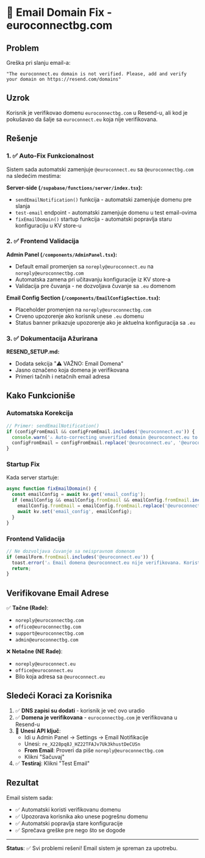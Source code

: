 # 🔧 Email Domain Fix - euroconnectbg.com

## Problem

Greška pri slanju email-a:
```
"The euroconnect.eu domain is not verified. Please, add and verify your domain on https://resend.com/domains"
```

## Uzrok

Korisnik je verifikovao domenu `euroconnectbg.com` u Resend-u, ali kod je pokušavao da šalje sa `euroconnect.eu` koja nije verifikovana.

## Rešenje

### 1. ✅ Auto-Fix Funkcionalnost

Sistem sada automatski zamenjuje `@euroconnect.eu` sa `@euroconnectbg.com` na sledećim mestima:

**Server-side (`/supabase/functions/server/index.tsx`):**
- `sendEmailNotification()` funkcija - automatski zamenjuje domenu pre slanja
- `test-email` endpoint - automatski zamenjuje domenu u test email-ovima
- `fixEmailDomain()` startup funkcija - automatski popravlja staru konfiguraciju u KV store-u

### 2. ✅ Frontend Validacija

**Admin Panel (`/components/AdminPanel.tsx`):**
- Default email promenjen sa `noreply@euroconnect.eu` na `noreply@euroconnectbg.com`
- Automatska zamena pri učitavanju konfiguracije iz KV store-a
- Validacija pre čuvanja - ne dozvoljava čuvanje sa `.eu` domenom

**Email Config Section (`/components/EmailConfigSection.tsx`):**
- Placeholder promenjen na `noreply@euroconnectbg.com`
- Crveno upozorenje ako korisnik unese `.eu` domenu
- Status banner prikazuje upozorenje ako je aktuelna konfiguracija sa `.eu`

### 3. ✅ Dokumentacija Ažurirana

**RESEND_SETUP.md:**
- Dodata sekcija "⚠️ VAŽNO: Email Domena"
- Jasno označeno koja domena je verifikovana
- Primeri tačnih i netačnih email adresa

## Kako Funkcioniše

### Automatska Korekcija

```typescript
// Primer: sendEmailNotification()
if (configFromEmail && configFromEmail.includes('@euroconnect.eu')) {
  console.warn('⚠️ Auto-correcting unverified domain @euroconnect.eu to @euroconnectbg.com');
  configFromEmail = configFromEmail.replace('@euroconnect.eu', '@euroconnectbg.com');
}
```

### Startup Fix

Kada server startuje:
```typescript
async function fixEmailDomain() {
  const emailConfig = await kv.get('email_config');
  if (emailConfig && emailConfig.fromEmail && emailConfig.fromEmail.includes('@euroconnect.eu')) {
    emailConfig.fromEmail = emailConfig.fromEmail.replace('@euroconnect.eu', '@euroconnectbg.com');
    await kv.set('email_config', emailConfig);
  }
}
```

### Frontend Validacija

```typescript
// Ne dozvoljava čuvanje sa neispravnom domenom
if (emailForm.fromEmail.includes('@euroconnect.eu')) {
  toast.error('⚠️ Email domena @euroconnect.eu nije verifikovana. Koristi @euroconnectbg.com!');
  return;
}
```

## Verifikovane Email Adrese

✅ **Tačne (Rade)**:
- `noreply@euroconnectbg.com`
- `office@euroconnectbg.com`
- `support@euroconnectbg.com`
- `admin@euroconnectbg.com`

❌ **Netačne (NE Rade)**:
- `noreply@euroconnect.eu`
- `office@euroconnect.eu`
- Bilo koja adresa sa `@euroconnect.eu`

## Sledeći Koraci za Korisnika

1. ✅ **DNS zapisi su dodati** - korisnik je već ovo uradio
2. ✅ **Domena je verifikovana** - `euroconnectbg.com` je verifikovana u Resend-u
3. 🔄 **Unesi API ključ**: 
   - Idi u Admin Panel → Settings → Email Notifikacije
   - Unesi: `re_X228pq8J_HZ22TFAJv7Uk3khustDeCUSn`
   - **From Email**: Proveri da piše `noreply@euroconnectbg.com`
   - Klikni "Sačuvaj"
4. ✅ **Testiraj**: Klikni "Test Email"

## Rezultat

Email sistem sada:
- ✅ Automatski koristi verifikovanu domenu
- ✅ Upozorava korisnika ako unese pogrešnu domenu
- ✅ Automatski popravlja stare konfiguracije
- ✅ Sprečava greške pre nego što se dogode

---

**Status**: ✅ Svi problemi rešeni! Email sistem je spreman za upotrebu.
